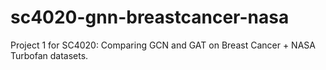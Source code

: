 # sc4020-gnn-breastcancer-nasa
Project 1 for SC4020: Comparing GCN and GAT on Breast Cancer + NASA Turbofan datasets.

